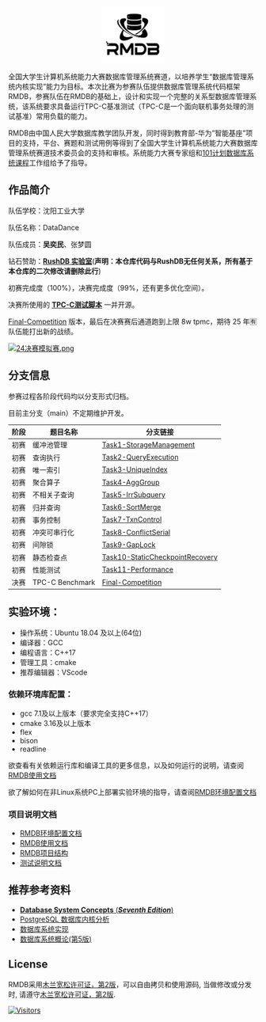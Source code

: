 <div align="center">
<img src="RMDB.jpg"  width=25%  /> 
</div>

全国大学生计算机系统能力大赛数据库管理系统赛道，以培养学生“数据库管理系统内核实现”能力为目标。本次比赛为参赛队伍提供数据库管理系统代码框架RMDB，参赛队伍在RMDB的基础上，设计和实现一个完整的关系型数据库管理系统，该系统要求具备运行TPC-C基准测试（TPC-C是一个面向联机事务处理的测试基准）常用负载的能力。

RMDB由中国人民大学数据库教学团队开发，同时得到教育部-华为”智能基座”项目的支持，平台、赛题和测试用例等得到了全国大学生计算机系统能力大赛数据库管理系统赛道技术委员会的支持和审核。系统能力大赛专家组和[101计划数据库系统课程](http://101.pku.edu.cn/courseDetails?id=DC767C683D697417E0555943CA7634DE)工作组给予了指导。

## 作品简介
队伍学校：沈阳工业大学

队伍名称：DataDance

队伍成员：**吴奕民**、张梦圆

钻石赞助：[**RushDB 实验室**](https://github.com/RushDB-Lab)(**声明：本仓库代码与RushDB无任何关系，所有基于本仓库的二次修改请删除此行**)

初赛完成度（100%），决赛完成度（99%，还有更多优化空间）。

决赛所使用的 [**TPC-C测试脚本**](https://github.com/Kosthi/TPCC-Tester) 一并开源。

[Final-Competition](https://github.com/Kosthi/CSCC-DB-Rucbase-2024/commits/Final-Competition) 版本，最后在决赛赛后通道跑到上限 8w tpmc，期待 25 年🈶队伍能打出新的战绩。

[![24决赛模拟赛.png](https://s21.ax1x.com/2025/02/24/pE1eO0J.png)](https://imgse.com/i/pE1eO0J)

## 分支信息

参赛过程各阶段代码均以分支形式归档。

目前主分支（main）不定期维护开发。

| 阶段  | 题目名称           | 分支链接                                                                                   |
|-------|--------------------|------------------------------------------------------------------------------------------|
| 初赛  | 缓冲池管理         | [Task1-StorageManagement](https://github.com/Kosthi/CSCC-DB-Rucbase-2024/tree/Task1-StorageManagement) |
| 初赛  | 查询执行           | [Task2-QueryExecution](https://github.com/Kosthi/CSCC-DB-Rucbase-2024/tree/Task2-QueryExecution)       |
| 初赛  | 唯一索引           | [Task3-UniqueIndex](https://github.com/Kosthi/CSCC-DB-Rucbase-2024/tree/Task3-UniqueIndex)             |
| 初赛  | 聚合算子           | [Task4-AggGroup](https://github.com/Kosthi/CSCC-DB-Rucbase-2024/tree/Task4-AggGroup)                   |
| 初赛  | 不相关子查询       | [Task5-IrrSubquery](https://github.com/Kosthi/CSCC-DB-Rucbase-2024/tree/Task5-IrrSubquery)             |
| 初赛  | 归并查询           | [Task6-SortMerge](https://github.com/Kosthi/CSCC-DB-Rucbase-2024/tree/Task6-SortMerge)                 |
| 初赛  | 事务控制           | [Task7-TxnControl](https://github.com/Kosthi/CSCC-DB-Rucbase-2024/tree/Task7-TxnControl)               |
| 初赛  | 冲突可串行化       | [Task8-ConflictSerial](https://github.com/Kosthi/CSCC-DB-Rucbase-2024/tree/Task8-ConflictSerial)       |
| 初赛  | 间隙锁             | [Task9-GapLock](https://github.com/Kosthi/CSCC-DB-Rucbase-2024/tree/Task9-GapLock)                  |
| 初赛  | 静态检查点         | [Task10-StaticCheckpointRecovery](https://github.com/Kosthi/CSCC-DB-Rucbase-2024/tree/Task10-StaticCheckpointRecovery) |
| 初赛  | 性能测试           | [Task11-Performance](https://github.com/Kosthi/CSCC-DB-Rucbase-2024/tree/Task11-Performance)        |
| 决赛  | TPC-C Benchmark    | [Final-Competition](https://github.com/Kosthi/CSCC-DB-Rucbase-2024/tree/Final-Competition)          |

## 实验环境：
- 操作系统：Ubuntu 18.04 及以上(64位)
- 编译器：GCC
- 编程语言：C++17
- 管理工具：cmake
- 推荐编辑器：VScode

### 依赖环境库配置：
- gcc 7.1及以上版本（要求完全支持C++17）
- cmake 3.16及以上版本
- flex
- bison
- readline

欲查看有关依赖运行库和编译工具的更多信息，以及如何运行的说明，请查阅[RMDB使用文档](docs/RMDB使用文档.pdf)

欲了解如何在非Linux系统PC上部署实验环境的指导，请查阅[RMDB环境配置文档](docs/RMDB环境配置文档.pdf)

### 项目说明文档

- [RMDB环境配置文档](docs/RMDB环境配置文档.pdf)
- [RMDB使用文档](docs/RMDB使用文档.pdf)
- [RMDB项目结构](docs/RMDB项目结构.pdf)
- [测试说明文档](测试说明文档.pdf)

## 推荐参考资料

- [**Database System Concepts** (***Seventh Edition***)](https://db-book.com/)
- [PostgreSQL 数据库内核分析](https://book.douban.com/subject/6971366//)
- [数据库系统实现](https://book.douban.com/subject/4838430/)
- [数据库系统概论(第5版)](http://chinadb.ruc.edu.cn/second/url/2)

## License
RMDB采用[木兰宽松许可证，第2版](https://license.coscl.org.cn/MulanPSL2)，可以自由拷贝和使用源码, 当做修改或分发时, 请遵守[木兰宽松许可证，第2版](https://license.coscl.org.cn/MulanPSL2).

[![Visitors](https://api.visitorbadge.io/api/visitors?path=https://github.com/Kosthi/CSCC-DB-Rucbase-2024&label=visitors&countColor=%23263759)](https://visitorbadge.io/status?path=https://github.com/Kosthi/CSCC-DB-Rucbase-2024)
